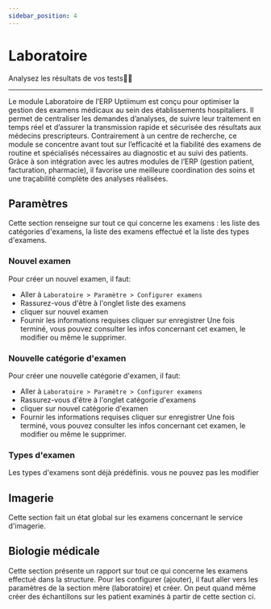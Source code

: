```yaml
---
sidebar_position: 4
---
```


# Laboratoire

Analysez les résultats de vos tests🧪🧬

---

Le module Laboratoire de l’ERP Uptiimum est conçu pour optimiser la gestion des examens médicaux au sein des établissements hospitaliers. Il permet de centraliser les demandes d’analyses, de suivre leur traitement en temps réel et d’assurer la transmission rapide et sécurisée des résultats aux médecins prescripteurs. Contrairement à un centre de recherche, ce module se concentre avant tout sur l’efficacité et la fiabilité des examens de routine et spécialisés nécessaires au diagnostic et au suivi des patients. Grâce à son intégration avec les autres modules de l’ERP (gestion patient, facturation, pharmacie), il favorise une meilleure coordination des soins et une traçabilité complète des analyses réalisées.

## Paramètres
Cette section renseigne sur tout ce qui concerne les examens : les liste des catégories d'examens, la liste des examens effectué et la liste des types d'examens.
### Nouvel examen
Pour créer un nouvel examen, il faut:
- Aller à `Laboratoire > Paramètre > Configurer examens`
- Rassurez-vous d'être à l'onglet liste des examens
- cliquer sur nouvel examen
- Fournir les informations requises cliquer sur enregistrer
Une fois terminé, vous pouvez consulter les infos concernant cet examen, le modifier ou même le supprimer.

### Nouvelle catégorie d'examen
Pour créer une nouvelle catégorie d'examen, il faut:
- Aller à `Laboratoire > Paramètre > Configurer examens`
- Rassurez-vous d'être à l'onglet catégorie d'examens
- cliquer sur nouvel catégorie d'examen
- Fournir les informations requises cliquer sur enregistrer
Une fois terminé, vous pouvez consulter les infos concernant cet examen, le modifier ou même le supprimer.

### Types d'examen
Les types d'examens sont déjà prédéfinis. vous ne pouvez pas les modifier

## Imagerie
Cette section fait un état global sur les examens concernant le service d'imagerie.

## Biologie médicale
Cette section présente un rapport sur tout ce qui concerne les examens effectué dans la structure. Pour les configurer (ajouter), il faut aller vers les paramètres de la section mère (laboratoire) et créer. On peut quand même créer des échantillons sur les patient examinés à partir de cette section ci.